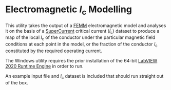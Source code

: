 # Electromagnetic *I*<sub>c</sub> Modelling
This utility takes the output of a [FEMM](https://femm.info) electromagnetic model and analyses it on the basis of a [SuperCurrent](https://figshare.com/collections/A_high_temperature_superconducting_HTS_wire_critical_current_database/2861821) critical current (*I*<sub>c</sub>) dataset to produce a map of the local *I*<sub>c</sub> of the conductor under the particular magnetic field conditions at each point in the model, or the fraction of the conductor *I*<sub>c</sub> constituted by the required operating current.

The Windows utility requires the prior installation of the 64-bit [LabVIEW 2020 Runtime Engine](https://www.ni.com/en-nz/support/downloads/software-products/download.labview-runtime.html#352879) in order to run.

An example input file and *I*<sub>c</sub> dataset is included that should run straight out of the box.
